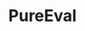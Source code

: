 ---
layout: home

title: PureEval
titleTemplate: A JavaScript Functional Programming Toolset

hero:
  name: PureEval
  text: Functional Programming in JavaScript
  tagline: Elegant functional programming in JavaScript, all ready to go.
  actions:
    - theme: brand
      text: Get Started
      link: /guide/getting-started
    - theme: alt
      text: View on GitHub
      link: https://github.com/PureEval/PureEval
    - theme: alt
      text: API Reference
      link: /api/
    - theme: alt
      text: Blog
      link: /blog/index

features:
  - title: Currying and Partial Evaluation
    details: PureEval supports currying for functions with arbitrary arguments, allowing for more elegant and reusable code.
  - title: Monad and Optics Support
    details: With built-in support for Monads like `Maybe` and `Task`, as well as Optics components like `Lens`, PureEval is well-equipped for advanced functional programming tasks.
  - title: Lightweight and Easy to Integrate
    details: PureEval is designed to be light on resources and can be easily integrated into existing projects, making functional programming in JavaScript more accessible.
  - title: Asynchronous Functional Programming
    details: PureEval provides `MaybeAsync` and `Task`, which can handle asynchronous operations safely and elegantly.
  - title: State Management
    details: With utilities like `stateMachine` and `coalgebra`, PureEval offers advanced state management capabilities.
  - title: Range and Object Utilities
    details: PureEval provides a set of utility functions for handling ranges and objects, offering more flexibility and functionality.
  - title: High-Level Function Composition
    details: Advanced function composition features like `higherPipe` and `higherComp` are available for complex data manipulation.
---